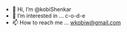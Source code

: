 - 👋 Hi, I’m @kobiShenkar
- 👀 I’m interested in ... c-o-d-e
- 📫 How to reach me ... wkobiw@gmail.com

<!---
kobiShenkar/kobiShenkar is a ✨ special ✨ repository because its `README.md` (this file) appears on your GitHub profile.
You can click the Preview link to take a look at your changes.
--->
